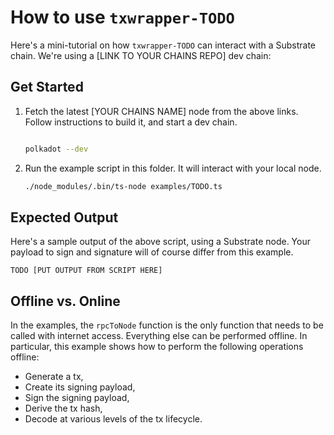 # How to use `txwrapper-TODO`

Here's a mini-tutorial on how `txwrapper-TODO` can interact with a Substrate chain. We're using a [LINK TO YOUR CHAINS REPO] dev chain:

## Get Started

1. Fetch the latest [YOUR CHAINS NAME] node from the above links. Follow instructions to build it, and start a dev chain.

    ```bash

    polkadot --dev
    ```

2. Run the example script in this folder. It will interact with your local node.

    ```bash
    ./node_modules/.bin/ts-node examples/TODO.ts
    ```

## Expected Output

Here's a sample output of the above script, using a Substrate node. Your payload to sign and signature will of course differ from this example.

```
TODO [PUT OUTPUT FROM SCRIPT HERE]
```

## Offline vs. Online

In the examples, the `rpcToNode` function is the only function that needs to be called with internet access. Everything else can be performed offline. In particular, this example shows how to perform the following operations offline:

- Generate a tx,
- Create its signing payload,
- Sign the signing payload,
- Derive the tx hash,
- Decode at various levels of the tx lifecycle.

